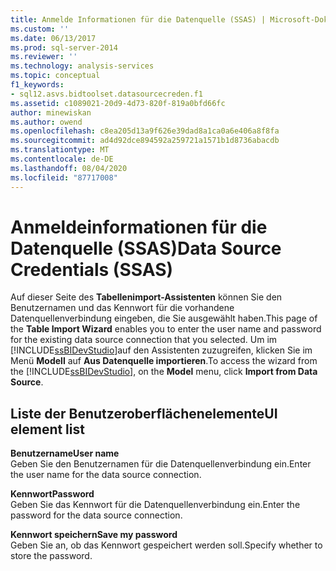 ```yaml
---
title: Anmelde Informationen für die Datenquelle (SSAS) | Microsoft-Dokumentation
ms.custom: ''
ms.date: 06/13/2017
ms.prod: sql-server-2014
ms.reviewer: ''
ms.technology: analysis-services
ms.topic: conceptual
f1_keywords:
- sql12.asvs.bidtoolset.datasourcecreden.f1
ms.assetid: c1089021-20d9-4d73-820f-819a0bfd66fc
author: minewiskan
ms.author: owend
ms.openlocfilehash: c8ea205d13a9f626e39dad8a1ca0a6e406a8f8fa
ms.sourcegitcommit: ad4d92dce894592a259721a1571b1d8736abacdb
ms.translationtype: MT
ms.contentlocale: de-DE
ms.lasthandoff: 08/04/2020
ms.locfileid: "87717008"
---
```

# <a name="data-source-credentials-ssas"></a><span data-ttu-id="e0ee3-102">Anmeldeinformationen für die Datenquelle (SSAS)</span><span class="sxs-lookup"><span data-stu-id="e0ee3-102">Data Source Credentials (SSAS)</span></span>
  <span data-ttu-id="e0ee3-103">Auf dieser Seite des **Tabellenimport-Assistenten** können Sie den Benutzernamen und das Kennwort für die vorhandene Datenquellenverbindung eingeben, die Sie ausgewählt haben.</span><span class="sxs-lookup"><span data-stu-id="e0ee3-103">This page of the **Table Import Wizard** enables you to enter the user name and password for the existing data source connection that you selected.</span></span> <span data-ttu-id="e0ee3-104">Um im [!INCLUDE[ssBIDevStudio](../includes/ssbidevstudio-md.md)]auf den Assistenten zuzugreifen, klicken Sie im Menü **Modell** auf **Aus Datenquelle importieren**.</span><span class="sxs-lookup"><span data-stu-id="e0ee3-104">To access the wizard from the [!INCLUDE[ssBIDevStudio](../includes/ssbidevstudio-md.md)], on the **Model** menu, click **Import from Data Source**.</span></span>  
  
## <a name="ui-element-list"></a><span data-ttu-id="e0ee3-105">Liste der Benutzeroberflächenelemente</span><span class="sxs-lookup"><span data-stu-id="e0ee3-105">UI element list</span></span>  
 <span data-ttu-id="e0ee3-106">**Benutzername**</span><span class="sxs-lookup"><span data-stu-id="e0ee3-106">**User name**</span></span>  
 <span data-ttu-id="e0ee3-107">Geben Sie den Benutzernamen für die Datenquellenverbindung ein.</span><span class="sxs-lookup"><span data-stu-id="e0ee3-107">Enter the user name for the data source connection.</span></span>  
  
 <span data-ttu-id="e0ee3-108">**Kennwort**</span><span class="sxs-lookup"><span data-stu-id="e0ee3-108">**Password**</span></span>  
 <span data-ttu-id="e0ee3-109">Geben Sie das Kennwort für die Datenquellenverbindung ein.</span><span class="sxs-lookup"><span data-stu-id="e0ee3-109">Enter the password for the data source connection.</span></span>  
  
 <span data-ttu-id="e0ee3-110">**Kennwort speichern**</span><span class="sxs-lookup"><span data-stu-id="e0ee3-110">**Save my password**</span></span>  
 <span data-ttu-id="e0ee3-111">Geben Sie an, ob das Kennwort gespeichert werden soll.</span><span class="sxs-lookup"><span data-stu-id="e0ee3-111">Specify whether to store the password.</span></span>  
  
  
